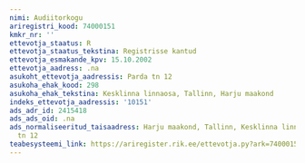 ```yaml
---
nimi: Audiitorkogu
ariregistri_kood: 74000151
kmkr_nr: ''
ettevotja_staatus: R
ettevotja_staatus_tekstina: Registrisse kantud
ettevotja_esmakande_kpv: 15.10.2002
ettevotja_aadress: .na
asukoht_ettevotja_aadressis: Parda tn 12
asukoha_ehak_kood: 298
asukoha_ehak_tekstina: Kesklinna linnaosa, Tallinn, Harju maakond
indeks_ettevotja_aadressis: '10151'
ads_adr_id: 2415418
ads_ads_oid: .na
ads_normaliseeritud_taisaadress: Harju maakond, Tallinn, Kesklinna linnaosa, Parda
  tn 12
teabesysteemi_link: https://ariregister.rik.ee/ettevotja.py?ark=74000151&ref=rekvisiidid
---
```

